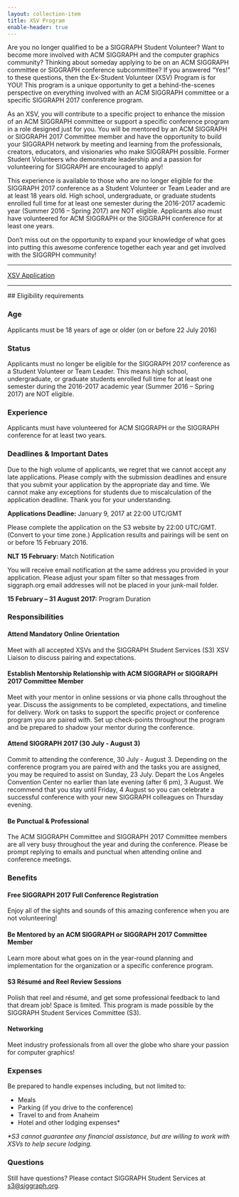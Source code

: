 ```yaml
---
layout: collection-item
title: XSV Program
enable-header: true
---
```

Are you no longer qualified to be a SIGGRAPH Student Volunteer? Want to become more involved with ACM SIGGRAPH and the computer graphics community? Thinking about someday applying to be on an ACM SIGGRAPH committee or SIGGRAPH conference subcommittee? If you answered “Yes!” to these questions, then the Ex-Student Volunteer (XSV) Program is for YOU! This program is a unique opportunity to get a behind-the-scenes perspective on everything involved with an ACM SIGGRAPH committee or a specific SIGGRAPH 2017 conference program.

As an XSV, you will contribute to a specific project to enhance the mission of an ACM SIGGRAPH committee or support a specific conference program in a role designed just for you. You will be mentored by an ACM SIGGRAPH or SIGGRAPH 2017 Committee member and have the opportunity to build your SIGGRAPH network by meeting and learning from the professionals, creators, educators, and visionaries who make SIGGRAPH possible. Former Student Volunteers who demonstrate leadership and a passion for volunteering for SIGGRAPH are encouraged to apply!

This experience is available to those who are no longer eligible for the SIGGRAPH 2017 conference as a Student Volunteer or Team Leader and are at least 18 years old. High school, undergraduate, or graduate students enrolled full time for at least one semester during the 2016-2017 academic year (Summer 2016 – Spring 2017) are NOT eligible. Applicants also must have volunteered for ACM SIGGRAPH or the SIGGRAPH conference for at least one years.

Don’t miss out on the opportunity to expand your knowledge of what goes into putting this awesome conference together each year and get involved with the SIGGRPH community!
<hr>
<a class="button expand" href="#">XSV Application</a>
<hr>
## Eligibility requirements

### Age

Applicants must be 18 years of age or older (on or before 22 July 2016)

### Status

Applicants must no longer be eligible for the SIGGRAPH 2017 conference as a Student Volunteer or Team Leader. This means high school, undergraduate, or graduate students enrolled full time for at least one semester during the 2016-2017 academic year (Summer 2016 – Spring 2017) are NOT eligible.

### Experience

Applicants must have volunteered for ACM SIGGRAPH or the SIGGRAPH conference for at least two years.

### Deadlines & Important Dates

Due to the high volume of applicants, we regret that we cannot accept any late applications. Please comply with the submission deadlines and ensure that you submit your application by the appropriate day and time. We cannot make any exceptions for students due to miscalculation of the application deadline. Thank you for your understanding.

**Applications Deadline:** January 9, 2017 at 22:00 UTC/GMT

Please complete the application on the S3 website by 22:00 UTC/GMT. (Convert to your time zone.) Application results and pairings will be sent on or before 15 February 2016. 

**NLT 15 February:** Match Notification

You will receive email notification at the same address you provided in your application. Please adjust your spam filter so that messages from siggraph.org email addresses will not be placed in your junk-mail folder.

**15 February – 31 August 2017:** Program Duration

### Responsibilities

#### Attend Mandatory Online Orientation

Meet with all accepted XSVs and the SIGGRAPH Student Services (S3) XSV Liaison to discuss pairing and expectations.

#### Establish Mentorship Relationship with ACM SIGGRAPH or SIGGRAPH 2017 Committee Member

Meet with your mentor in online sessions or via phone calls throughout the year. Discuss the assignments to be completed, expectations, and timeline for delivery. Work on tasks to support the specific project or conference program you are paired with. Set up check-points throughout the program and be prepared to shadow your mentor during the conference. 

#### Attend SIGGRAPH 2017 (30 July - August 3)

Commit to attending the conference, 30 July - August 3. Depending on the conference program you are paired with and the tasks you are assigned, you may be required to assist on Sunday, 23 July. Depart the Los Angeles Convention Center no earlier than late evening (after 6 pm), 3 August. We recommend that you stay until Friday, 4 August so you can celebrate a successful conference with your new SIGGRAPH colleagues on Thursday evening.

#### Be Punctual & Professional

The ACM SIGGRAPH Committee and SIGGRAPH 2017 Committee members are all very busy throughout the year and during the conference. Please be prompt replying to emails and punctual when attending online and conference meetings.

### Benefits

#### Free SIGGRAPH 2017 Full Conference Registration

Enjoy all of the sights and sounds of this amazing conference when you are not volunteering!

#### Be Mentored by an ACM SIGGRAPH or SIGGRAPH 2017 Committee Member

Learn more about what goes on in the year-round planning and implementation for the organization or a specific conference program.

#### S3 Résumé and Reel Review Sessions

Polish that reel and résumé, and get some professional feedback to land that dream job! Space is limited. This program is made possible by the SIGGRAPH Student Services Committee (S3).

#### Networking

Meet industry professionals from all over the globe who share your passion for computer graphics!

### Expenses
Be prepared to handle expenses including, but not limited to:

- Meals
- Parking (if you drive to the conference)
- Travel to and from Anaheim
- Hotel and other lodging expenses*

_*S3 cannot guarantee any financial assistance, but are willing to work with XSVs to help secure lodging._

### Questions
Still have questions? Please contact SIGGRAPH Student Services at s3@siggraph.org.
